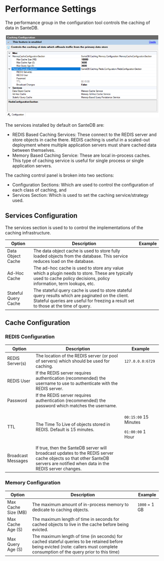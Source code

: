 # Performance Settings

The performance group in the configuration tool controls the caching of data in SanteDB.

![](<../../../../.gitbook/assets/image (424).png>)

The services installed by default on SanteDB are:

* REDIS Based Caching Services: These connect to the REDIS server and store objects in cache there. REDIS caching is useful in a scaled-out deployment where multiple application servers must share cached data between themselves.
* Memory Based Caching Service: These are local in-process caches. This type of caching service is useful for single process or single application servers.

The caching control panel is broken into two sections:

* Configuration Sections: Which are used to control the configuration of each class of caching, and
*  Services Section: Which is used to set the caching service/strategy used.

## Services Configuration

The services section is used to to control the implementations of the caching infrastructure. 

| Option               | Description                                                                                                                                                                              | Example |
| -------------------- | ---------------------------------------------------------------------------------------------------------------------------------------------------------------------------------------- | ------- |
| Data Object Cache    | The data object cache is used to store fully loaded objects from the database. This service reduces load on the database.                                                                |         |
| Ad-Hoc Cache         | The ad-hoc cache is used to  store any value which a plugin needs to store. These are typically used to cache policy decisions, policy information, term lookups, etc.                   |         |
| Stateful Query Cache | The stateful query cache is used to store stateful query results which are paginated on the client. Stateful queries are useful for freezing a result set to those at the time of query. |         |

## Cache Configuration

### REDIS Configuration

| Option             | Description                                                                                                                                                                 | Example                                                                    |
| ------------------ | --------------------------------------------------------------------------------------------------------------------------------------------------------------------------- | -------------------------------------------------------------------------- |
| REDIS Server(s)    | The location of the REDIS server (or pool of servers) which should be used for caching.                                                                                     | `127.0.0.0:6729`                                                           |
| REDIS User         | If the REDIS server requires authentication (recommended) the username to use to authenticate with the REDIS server.                                                        |                                                                            |
| Password           | If the REDIS server requires authentication (recommended) the password which matches the username.                                                                          |                                                                            |
| TTL                | The Time To Live of objects stored in REDIS. Default is 15 minutes.                                                                                                         | <p><code>00:15:00</code> 15 Minutes</p><p><code>01:00:00</code> 1 Hour</p> |
| Broadcast Messages | If true, then the SanteDB server will broadcast updates to the REDIS server cache objects so that other SanteDB servers are notified when data in the REDIS server changes. |                                                                            |

### Memory Configuration

| Option              | Description                                                                                                                                                                       | Example       |
| ------------------- | --------------------------------------------------------------------------------------------------------------------------------------------------------------------------------- | ------------- |
| Max Cache Size (MB) | The maximum amount of in-process memory to dedicate to caching objects.                                                                                                           | `1000` = 1 GB |
| Max Cache Age (S)   | The maximum length of time in seconds for cached objects to live in the cache before being evicted.                                                                               |               |
| Max Query Age (S)   | The maximum length of time (in seconds) for cached stateful queries to be retained before being evicted (note: callers must complete consumption of the query prior to this time) |               |
